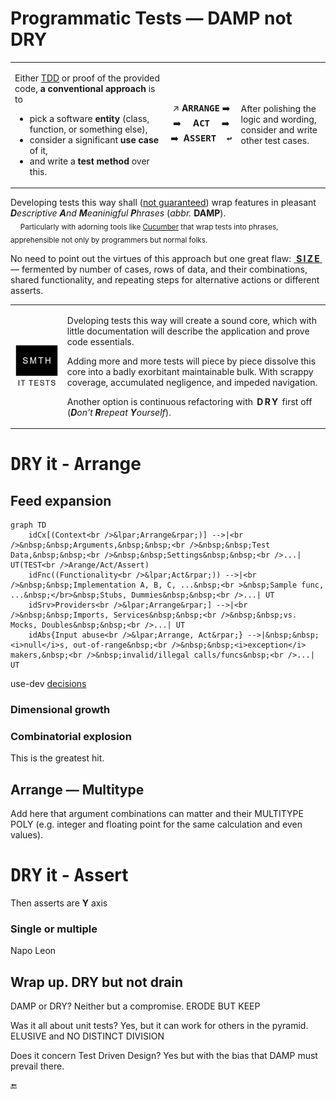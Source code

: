 # Programmatic Tests &mdash; DAMP not DRY

<table><tr><td><p>Either <a href="../../asDrive">TDD</a> or proof of the provided code, <b>a conventional approach</b> is to</p>
    <ul>
        <li>pick a software <b>entity</b> (class, function, or something else),</li>
        <li>consider a significant <b>use case</b> of it,</li>
        <li>and write a <b>test method</b> over this.</li>
    </ul>
</td><td><p align="center">
↗️&nbsp;<b>A<samp>RRANGE</samp></b>&nbsp;➡️ <br />➡️&nbsp;&nbsp;&nbsp;&nbsp;&nbsp;<b>A<samp>CT</samp></b>&nbsp;&nbsp;&nbsp;&nbsp;&nbsp;➡️ <br />➡️&nbsp;&nbsp;<b>A<samp>SSERT&nbsp;&nbsp;↩️</samp></b></p></td><td>
    After polishing the logic and wording,<br />consider and write other test cases. 
</td></tr></table>

Developing tests this way shall (<ins>not guaranteed</ins>) wrap features in pleasant _<b>D</b>escriptive <b>A</b>nd <b>M</b>eaninigful <b>P</b>hrases_ (_abbr._ <b>DAMP</b>).\
&nbsp;&nbsp;&nbsp;&nbsp;<sub>Particularly with adorning tools like [Cucumber](https://cucumber.io/docs/guides/10-minute-tutorial/?lang=java#write-a-scenario) that wrap tests into phrases, apprehensible not only by programmers but normal folks.</sub>

No need to point out the virtues of this approach but one great flaw: <ins>&nbsp;<b>S&thinsp;I&thinsp;Z&thinsp;E</b>&nbsp;</ins> &mdash; fermented by number of cases, rows of data, and their combinations, shared functionality, and repeating steps for alternative actions or different asserts.

<table><tr><td><picture><img alt="&nbsp;Black box of test (not of application)" src="../../../../_rsc/_img/memes/ItTestsSmth.jpg" /></picture>
</td><td>
<p>Dveloping tests this way will create a sound core, which with little documentation will describe the application and prove code essentials.</p>
<p>Adding more and more tests will piece by piece dissolve this core into a badly exorbitant maintainable bulk. With scrappy coverage, accumulated negligence, and impeded navigation.</p>
<p>Another option is continuous refactoring with &thinsp;<b>D&thinsp;R&thinsp;Y</b>&thinsp; first off (<i><b>D</b>on't <b>R</b>repeat <b>Y</b>ourself</i>).</p>
</td></tr></table>

# <samp>DRY</samp> it - <samp>A</samp>rrange

## Feed expansion

```mermaid
graph TD
    idCx[(Context<br />&lpar;Arrange&rpar;)] -->|<br />&nbsp;&nbsp;Arguments,&nbsp;&nbsp;<br />&nbsp;&nbsp;Test Data,&nbsp;&nbsp;<br />&nbsp;&nbsp;Settings&nbsp;&nbsp;<br />...| UT(TEST<br />Arange/Act/Assert)
    idFnc((Functionality<br />&lpar;Act&rpar;)) -->|<br />&nbsp;&nbsp;Implementation A, B, C, ...&nbsp;<br >&nbsp;Sample func, ...&nbsp;</br>&nbsp;Stubs, Dummies&nbsp;&nbsp;<br />...| UT
    idSrv>Providers<br />&lpar;Arrange&rpar;] -->|<br />&nbsp;&nbsp;Imports, Services&nbsp;&nbsp;<br />&nbsp;&nbsp;vs. Mocks, Doubles&nbsp;&nbsp;<br />...| UT
    idAbs{Input abuse<br />&lpar;Arrange, Act&rpar;} -->|&nbsp;&nbsp;<i>null</i>s, out-of-range&nbsp;<br />&nbsp;&nbsp;<i>exception</i> makers,&nbsp;<br />&nbsp;invalid/illegal calls/funcs&nbsp;<br />...| UT

```

use-dev [decisions](https://github.com/Kyriosity/use-dev/blob/main/README+/tests/README+/prog_tests-cut_feeds..md)

### Dimensional growth

### Combinatorial explosion

This is the greatest hit.

## Arrange &mdash; Multitype

Add here that argument combinations can matter and their MULTITYPE POLY (e.g. integer and floating point for the same calculation and even values).

# <samp>DRY</samp> it - <samp>A</samp>ssert

Then asserts are **Y** axis

### Single or multiple


Napo Leon

## Wrap up. DRY but not drain 

DAMP or DRY? Neither but a compromise. 
ERODE BUT KEEP

Was it all about unit tests? Yes, but it can work for others in the pyramid. ELUSIVE and NO DISTINCT DIVISION

Does it concern Test Driven Design? Yes but with the bias that DAMP must prevail there.

🔚

